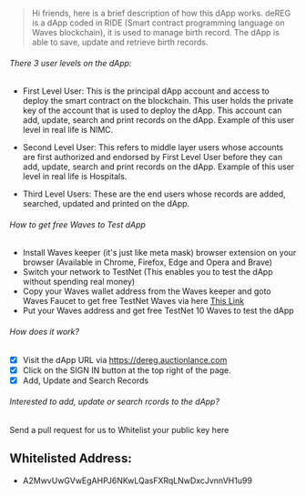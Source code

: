 > Hi friends, here is a brief description of how this dApp works.
deREG is a dApp coded in RIDE (Smart contract programming language on Waves blockchain), it is used to manage birth record. The dApp is able to save, update and retrieve birth records.

###### There 3 user levels on the dApp:
- First Level User: This is the principal dApp account and access to deploy the smart contract on the blockchain. This user holds the private key of the account that is used to deploy the dApp. This account can add, update, search and print records on the dApp.
Example of this user level in real life is NIMC.

- Second Level User: This refers to middle layer users whose accounts are first authorized and endorsed by First Level User before they can add, update, search and print records on the dApp. Example of this user level in real life is Hospitals.

- Third Level Users: These are the end users whose records are added, searched, updated and printed on the dApp.

###### How to get free Waves to Test dApp
- Install Waves keeper (it's just like meta mask) browser extension on your browser (Available in Chrome, Firefox, Edge and Opera and Brave)
- Switch your network to TestNet (This enables you to test the dApp without spending real money)
- Copy your Waves wallet address from the Waves keeper and goto Waves Faucet to get free TestNet Waves via here [This Link](wavesexplorer.com/testnet/faucet)
- Put your Waves address and get free TestNet 10 Waves to test the dApp

###### How does it work?
- [x] Visit the dApp URL via https://dereg.auctionlance.com
- [x] Click on the SIGN IN button at the top right of the page.
- [x] Add, Update and Search Records

###### Interested to add, update or search rcords to the dApp?
Send a pull request for us to Whitelist your public key here

## Whitelisted Address:
- A2MwvUwGVwEgAHPJ6NKwLQasFXRqLNwDxcJvnnVH1u99

